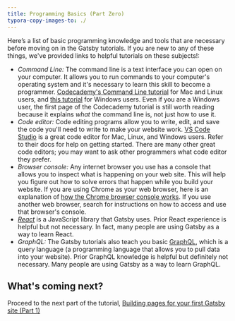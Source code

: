 ```yaml
---
title: Programming Basics (Part Zero)
typora-copy-images-to: ./
---
```


Here’s a list of basic programming knowledge and tools that are necessary before moving on in the Gatsby tutorials. If you are new to any of these things, we've provided links to helpful tutorials on these subjects!:
* *Command Line:* The command line is a text interface you can open on your computer. It allows you to run commands to your computer's operating system and it's necessary to learn this skill to become a programmer. [Codecademy's Command Line tutorial](https://www.codecademy.com/courses/learn-the-command-line/lessons/navigation/exercises/your-first-command) for Mac and Linux users, and [this tutorial](https://www.computerhope.com/issues/chusedos.htm) for Windows users. Even if you are a Windows user, the first page of the Codecademy tutorial is still worth reading because it explains _what_ the command line is, not just how to use it.
* *Code editor:* Code editing programs allow you to write, edit, and save the code you'll need to write to make your website work. [VS Code Studio](https://code.visualstudio.com/download) is a great code editor for Mac, Linux, and Windows users. Refer to their docs for help on getting started. There are many other great code editors; you may want to ask other programmers what code editor they prefer.
* *Browser console:* Any internet browser you use has a console that allows you to inspect what is happening on your web site. This will help you figure out how to solve errors that happen while you build your website. If you are using Chrome as your web browser, here is an explanation of [how the Chrome browser console works](https://developers.google.com/web/tools/chrome-devtools/console/). If you use another web browser, search for instructions on how to access and use that browser's console.
* *[React](https://reactjs.org/)* is a JavaScript library that Gatsby uses. Prior React experience is helpful but not necessary. In fact, many people are using Gatsby as a way to learn React.
* *GraphQL:* The Gatsby tutorials also teach you basic [GraphQL](http://graphql.org/), which is a query language (a programming language that allows you to pull data into your website). Prior GraphQL knowledge is helpful but definitely not necessary. Many people are using Gatsby as a way to learn GraphQL.

## What's coming next?

Proceed to the next part of the tutorial, [Building pages for your first Gatsby site (Part 1)](/tutorial/part-one/)



